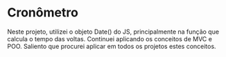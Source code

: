 # Cronômetro

Neste projeto, utilizei o objeto Date() do JS, principalmente na função que calcula o tempo das voltas. Continuei aplicando os conceitos de MVC e POO. Saliento que procurei aplicar em todos os projetos estes conceitos.

